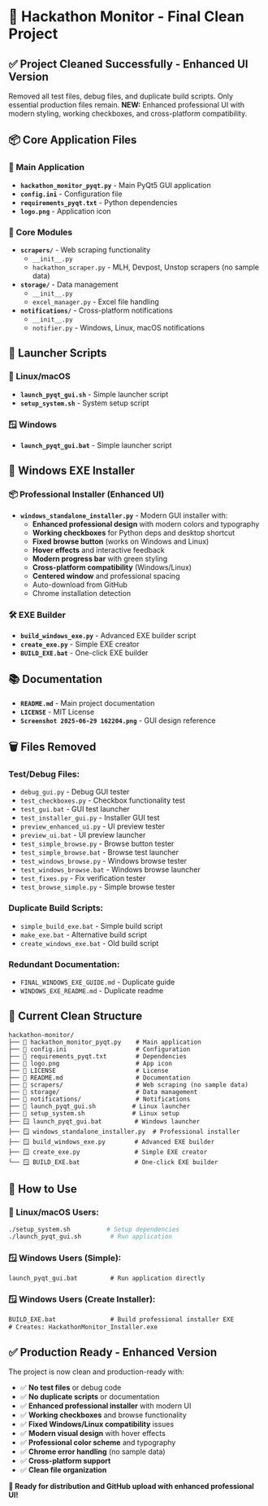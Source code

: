 # 📁 Hackathon Monitor - Final Clean Project

## ✅ **Project Cleaned Successfully - Enhanced UI Version**

Removed all test files, debug files, and duplicate build scripts. Only essential production files remain.
**NEW:** Enhanced professional UI with modern styling, working checkboxes, and cross-platform compatibility.

## 📦 **Core Application Files**

### **🎯 Main Application**
- **`hackathon_monitor_pyqt.py`** - Main PyQt5 GUI application
- **`config.ini`** - Configuration file
- **`requirements_pyqt.txt`** - Python dependencies
- **`logo.png`** - Application icon

### **📂 Core Modules**
- **`scrapers/`** - Web scraping functionality
  - `__init__.py`
  - `hackathon_scraper.py` - MLH, Devpost, Unstop scrapers (no sample data)
- **`storage/`** - Data management
  - `__init__.py`
  - `excel_manager.py` - Excel file handling
- **`notifications/`** - Cross-platform notifications
  - `__init__.py`
  - `notifier.py` - Windows, Linux, macOS notifications

## 🚀 **Launcher Scripts**

### **🐧 Linux/macOS**
- **`launch_pyqt_gui.sh`** - Simple launcher script
- **`setup_system.sh`** - System setup script

### **🪟 Windows**
- **`launch_pyqt_gui.bat`** - Simple launcher script

## 🔧 **Windows EXE Installer**

### **📦 Professional Installer (Enhanced UI)**
- **`windows_standalone_installer.py`** - Modern GUI installer with:
  - **Enhanced professional design** with modern colors and typography
  - **Working checkboxes** for Python deps and desktop shortcut
  - **Fixed browse button** (works on Windows and Linux)
  - **Hover effects** and interactive feedback
  - **Modern progress bar** with green styling
  - **Cross-platform compatibility** (Windows/Linux)
  - **Centered window** and professional spacing
  - Auto-download from GitHub
  - Chrome installation detection

### **🛠️ EXE Builder**
- **`build_windows_exe.py`** - Advanced EXE builder script
- **`create_exe.py`** - Simple EXE creator
- **`BUILD_EXE.bat`** - One-click EXE builder

## 📚 **Documentation**
- **`README.md`** - Main project documentation
- **`LICENSE`** - MIT License
- **`Screenshot 2025-06-29 162204.png`** - GUI design reference

## 🗑️ **Files Removed**

### **Test/Debug Files:**
- `debug_gui.py` - Debug GUI tester
- `test_checkboxes.py` - Checkbox functionality test
- `test_gui.bat` - GUI test launcher
- `test_installer_gui.py` - Installer GUI test
- `preview_enhanced_ui.py` - UI preview tester
- `preview_ui.bat` - UI preview launcher
- `test_simple_browse.py` - Browse button tester
- `test_simple_browse.bat` - Browse test launcher
- `test_windows_browse.py` - Windows browse tester
- `test_windows_browse.bat` - Windows browse launcher
- `test_fixes.py` - Fix verification tester
- `test_browse_simple.py` - Simple browse tester

### **Duplicate Build Scripts:**
- `simple_build_exe.bat` - Simple build script
- `make_exe.bat` - Alternative build script
- `create_windows_exe.bat` - Old build script

### **Redundant Documentation:**
- `FINAL_WINDOWS_EXE_GUIDE.md` - Duplicate guide
- `WINDOWS_EXE_README.md` - Duplicate readme

## 🎯 **Current Clean Structure**

```
hackathon-monitor/
├── 📄 hackathon_monitor_pyqt.py    # Main application
├── 📄 config.ini                   # Configuration
├── 📄 requirements_pyqt.txt        # Dependencies
├── 📄 logo.png                     # App icon
├── 📄 LICENSE                      # License
├── 📄 README.md                    # Documentation
├── 📂 scrapers/                    # Web scraping (no sample data)
├── 📂 storage/                     # Data management
├── 📂 notifications/               # Notifications
├── 🐧 launch_pyqt_gui.sh          # Linux launcher
├── 🐧 setup_system.sh             # Linux setup
├── 🪟 launch_pyqt_gui.bat         # Windows launcher
├── 🪟 windows_standalone_installer.py  # Professional installer
├── 🪟 build_windows_exe.py        # Advanced EXE builder
├── 🪟 create_exe.py               # Simple EXE creator
└── 🪟 BUILD_EXE.bat               # One-click EXE builder
```

## 🚀 **How to Use**

### **🐧 Linux/macOS Users:**
```bash
./setup_system.sh          # Setup dependencies
./launch_pyqt_gui.sh        # Run application
```

### **🪟 Windows Users (Simple):**
```cmd
launch_pyqt_gui.bat         # Run application directly
```

### **🪟 Windows Users (Create Installer):**
```cmd
BUILD_EXE.bat               # Build professional installer EXE
# Creates: HackathonMonitor_Installer.exe
```

## ✅ **Production Ready - Enhanced Version**

The project is now clean and production-ready with:
- ✅ **No test files** or debug code
- ✅ **No duplicate scripts** or documentation
- ✅ **Enhanced professional installer** with modern UI
- ✅ **Working checkboxes** and browse functionality
- ✅ **Fixed Windows/Linux compatibility** issues
- ✅ **Modern visual design** with hover effects
- ✅ **Professional color scheme** and typography
- ✅ **Chrome error handling** (no sample data)
- ✅ **Cross-platform support**
- ✅ **Clean file organization**

**🎉 Ready for distribution and GitHub upload with enhanced professional UI!**
